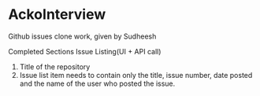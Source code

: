 # AckoInterview
Github issues clone work, given by Sudheesh

Completed Sections
Issue Listing(UI + API call)
1. Title of the repository
2. Issue list item needs to contain only the title, issue number, date posted and the name of the user who posted the issue.